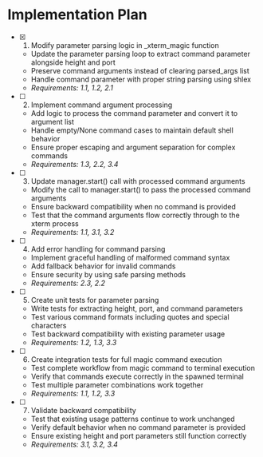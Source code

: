 # Implementation Plan

- [x] 1. Modify parameter parsing logic in _xterm_magic function
  - Update the parameter parsing loop to extract command parameter alongside height and port
  - Preserve command arguments instead of clearing parsed_args list
  - Handle command parameter with proper string parsing using shlex
  - _Requirements: 1.1, 1.2, 2.1_

- [ ] 2. Implement command argument processing
  - Add logic to process the command parameter and convert it to argument list
  - Handle empty/None command cases to maintain default shell behavior
  - Ensure proper escaping and argument separation for complex commands
  - _Requirements: 1.3, 2.2, 3.4_

- [ ] 3. Update manager.start() call with processed command arguments
  - Modify the call to manager.start() to pass the processed command arguments
  - Ensure backward compatibility when no command is provided
  - Test that the command arguments flow correctly through to the xterm process
  - _Requirements: 1.1, 3.1, 3.2_

- [ ] 4. Add error handling for command parsing
  - Implement graceful handling of malformed command syntax
  - Add fallback behavior for invalid commands
  - Ensure security by using safe parsing methods
  - _Requirements: 2.3, 2.2_

- [ ] 5. Create unit tests for parameter parsing
  - Write tests for extracting height, port, and command parameters
  - Test various command formats including quotes and special characters
  - Test backward compatibility with existing parameter usage
  - _Requirements: 1.2, 1.3, 3.3_

- [ ] 6. Create integration tests for full magic command execution
  - Test complete workflow from magic command to terminal execution
  - Verify that commands execute correctly in the spawned terminal
  - Test multiple parameter combinations work together
  - _Requirements: 1.1, 1.2, 3.3_

- [ ] 7. Validate backward compatibility
  - Test that existing usage patterns continue to work unchanged
  - Verify default behavior when no command parameter is provided
  - Ensure existing height and port parameters still function correctly
  - _Requirements: 3.1, 3.2, 3.4_